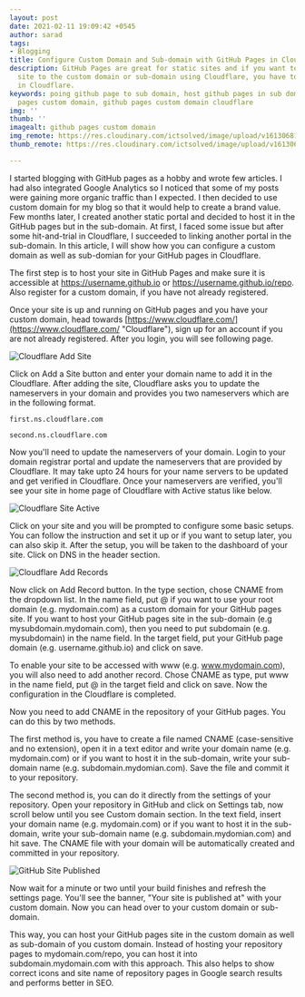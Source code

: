 ```yaml
---
layout: post
date: 2021-02-11 19:09:42 +0545
author: sarad
tags:
- Blogging
title: Configure Custom Domain and Sub-domain with GitHub Pages in Cloudflare
description: GitHub Pages are great for static sites and if you want to point your
  site to the custom domain or sub-domain using Cloudflare, you have to do few configurations
  in Cloudflare.
keywords: poing github page to sub domain, host github pages in sub domain, github
  pages custom domain, github pages custom domain cloudflare
img: ''
thumb: ''
imagealt: github pages custom domain
img_remote: https://res.cloudinary.com/ictsolved/image/upload/v1613068188/blog/GitHub_Pages_Custom_Sub-domain_qsdfm2.png
thumb_remote: https://res.cloudinary.com/ictsolved/image/upload/v1613068182/blog/GitHub_Pages_Custom_Sub-domain_thumb_nk5ljf.png

---
```

I started blogging with GitHub pages as a hobby and wrote few articles. I had also integrated Google Analytics so I noticed that some of my posts were gaining more organic traffic than I expected. I then decided to use custom domain for my blog so that it would help to create a brand value. Few months later, I created another static portal and decided to host it in the GitHub pages but in the sub-domain. At first, I faced some issue but after some hit-and-trial in Cloudflare, I succeeded to linking another portal in the sub-domain. In this article, I will show how you can configure a custom domain as well as sub-domian for your GitHub pages in Cloudflare.

The first step is to host your site in GitHub Pages and make sure it is accessible at https://username.github.io or https://username.github.io/repo. Also register for a custom domain, if you have not already registered.

Once your site is up and running on GitHub pages and you have your custom domain, head towards [https://www.cloudflare.com/](https://www.cloudflare.com/ "Cloudflare"), sign up for an account if you are not already registered. After you login, you will see following page.

![Cloudflare Add Site](https://res.cloudinary.com/ictsolved/image/upload/v1613057705/blog/cloudflare-home_s0cjs4.png "Cloudflare Add Site")

Click on Add a Site button and enter your domain name to add it in the Cloudflare. After adding the site, Cloudflare asks you to update the nameservers in your domain and provides you two nameservers which are in the following format.

    first.ns.cloudflare.com

    second.ns.cloudflare.com

Now you'll need to update the nameservers of your domain. Login to your domain registrar portal and update the nameservers that are provided by Cloudflare. It may take upto 24 hours for your name servers to be updated and get verified in Cloudflare. Once your nameservers are verified, you'll see your site in home page of Cloudflare with Active status like below.

![Cloudflare Site Active](https://res.cloudinary.com/ictsolved/image/upload/v1613060821/blog/ictsolved_20210211221153_nsj1je.png "Cloudflare Site Active")

Click on your site and you will be prompted to configure some basic setups. You can follow the instruction and set it up or if you want to setup later, you can also skip it. After the setup, you will be taken to the dashboard of your site. Click on DNS in the header section.

![Cloudflare Add Records](https://res.cloudinary.com/ictsolved/image/upload/v1613061579/blog/ictsolved_20210211222337_mneeq6.png "Cloudflare Add Records")

Now click on Add Record button. In the type section, chose CNAME from the dropdown list. In the name field, put @ if you want to use your root domain (e.g. mydomain.com) as a custom domain for your GitHub pages site. If you want to host your GitHub pages site in the sub-domain (e.g mysubdomain.mydomain.com), then you need to put subdomain (e.g. mysubdomain) in the name field. In the target field, put your GitHub page domain (e.g. username.github.io) and click on save.

To enable your site to be accessed with www (e.g. www.mydomain.com), you will also need to add another record. Chose CNAME as type, put www in the name field, put @ in the target field and click on save. Now the configuration in the Cloudflare is completed.

Now you need to add CNAME in the repository of your GitHub pages. You can do this by two methods.

The first method is, you have to create a file named CNAME (case-sensitive and no extension), open it in a text editor and write your domain name (e.g. mydomain.com) or if you want to host it in the sub-domain, write your sub-domain name (e.g. subdomain.mydomian.com). Save the file and commit it to your repository.

The second method is, you can do it directly from the settings of your repository. Open your repository in GitHub and click on Settings tab, now scroll below until you see Custom domain section. In the text field, insert your domain name (e.g. mydomain.com) or if you want to host it in the sub-domain, write your sub-domain name (e.g. subdomain.mydomian.com) and hit save. The CNAME file with your domain will be automatically created and committed in your repository.

![GitHub Site Published](https://res.cloudinary.com/ictsolved/image/upload/v1613063095/blog/ictsolved_20210211224946_sazjpy.png "GitHub Site Published")

Now wait for a minute or two until your build finishes and refresh the settings page. You'll see the banner, "Your site is published at" with your custom domain. Now you can head over to your custom domain or sub-domain.

This way, you can host your GitHub pages site in the custom domain as well as sub-domain of you custom domain. Instead of hosting your repository pages to mydomain.com/repo, you can host it into subdomain.mydomain.com with this approach. This also helps to show correct icons and site name of repository pages in Google search results and performs better in SEO.